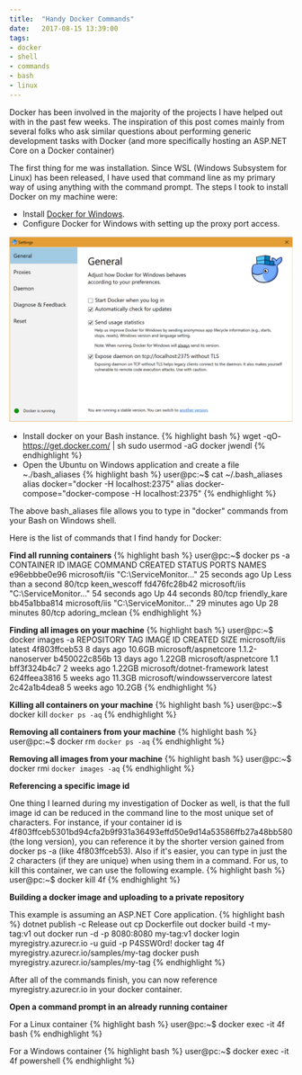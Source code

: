 ```yaml
---
title:  "Handy Docker Commands"
date:   2017-08-15 13:39:00
tags:
- docker
- shell
- commands
- bash
- linux
---
```


Docker has been involved in the majority of the projects I have helped out with in the past few weeks. The inspiration of this post comes mainly from several folks who ask similar questions about performing generic development tasks with Docker (and more specifically hosting an ASP.NET Core on a Docker container)
&shy;

The first thing for me was installation. Since WSL (Windows Subsystem for Linux) has been released, I have used that command line as my primary way of using anything with the command prompt. The steps I took to install Docker on my machine were:

* Install [Docker for Windows](https://docs.docker.com/docker-for-windows/install/).
* Configure Docker for Windows with setting up the proxy port access.

![Docker for Windows Settings](/images/docker-settings.png)

* Install docker on your Bash instance.
{% highlight bash %}
wget -qO- https://get.docker.com/ | sh
sudo usermod -aG docker jwendl
{% endhighlight %}
* Open the Ubuntu on Windows application and create a file ~./bash_aliases
{% highlight bash %}
user@pc:~$ cat ~/.bash_aliases
alias docker="docker -H localhost:2375"
alias docker-compose="docker-compose -H localhost:2375"
{% endhighlight %}

The above bash_aliases file allows you to type in "docker" commands from your Bash on Windows shell.

Here is the list of commands that I find handy for Docker:

**Find all running containers**
{% highlight bash %}
user@pc:~$ docker ps -a
CONTAINER ID        IMAGE               COMMAND                   CREATED             STATUS                  PORTS               NAMES
e96ebbbe0e96        microsoft/iis       "C:\\ServiceMonitor..."   25 seconds ago      Up Less than a second   80/tcp              keen_wescoff
fd476fc28b42        microsoft/iis       "C:\\ServiceMonitor..."   54 seconds ago      Up 44 seconds           80/tcp              friendly_kare
bb45a1bba814        microsoft/iis       "C:\\ServiceMonitor..."   29 minutes ago      Up 28 minutes           80/tcp              adoring_mclean
{% endhighlight %}

**Finding all images on your machine**
{% highlight bash %}
user@pc:~$ docker images -a
REPOSITORY                                                      TAG                 IMAGE ID            CREATED             SIZE
microsoft/iis                                                   latest              4f803ffceb53        8 days ago          10.6GB
microsoft/aspnetcore                                            1.1.2-nanoserver    b450022c856b        13 days ago         1.22GB
microsoft/aspnetcore                                            1.1                 bff3f324b4c7        2 weeks ago         1.22GB
microsoft/dotnet-framework                                      latest              624ffeea3816        5 weeks ago         11.3GB
microsoft/windowsservercore                                     latest              2c42a1b4dea8        5 weeks ago         10.2GB
{% endhighlight %}

**Killing all containers on your machine**
{% highlight bash %}
user@pc:~$ docker kill `docker ps -aq`
{% endhighlight %}

**Removing all containers from your machine**
{% highlight bash %}
user@pc:~$ docker rm `docker ps -aq`
{% endhighlight %}

**Removing all images from your machine**
{% highlight bash %}
user@pc:~$ docker rmi `docker images -aq`
{% endhighlight %}

**Referencing a specific image id**

One thing I learned during my investigation of Docker as well, is that the full image id can be reduced in the command line to the most unique set of characters. 
For instance, if your container id is 4f803ffceb5301bd94cfa2b9f931a36493effd50e9d14a53586ffb27a48bb580 (the long version), you can reference it by the shorter version gained from docker ps -a (like 4f803ffceb53). Also if it's easier, you can type in just the 2 characters (if they are unique) when using them in a command. For us, to kill this container, we can use the following example.
{% highlight bash %}
user@pc:~$ docker kill 4f
{% endhighlight %}

**Building a docker image and uploading to a private repository**

This example is assuming an ASP.NET Core application.
{% highlight bash %}
dotnet publish -c Release out
cp Dockerfile out
docker build -t my-tag:v1 out
docker run -d -p 8080:8080 my-tag:v1
docker login myregistry.azurecr.io -u guid -p P4SSW0rd!
docker tag 4f myregistry.azurecr.io/samples/my-tag
docker push myregistry.azurecr.io/samples/my-tag
{% endhighlight %}

After all of the commands finish, you can now reference myregistry.azurecr.io in your docker container.

**Open a command prompt in an already running container**

For a Linux container
{% highlight bash %}
user@pc:~$ docker exec -it 4f bash
{% endhighlight %}

For a Windows container
{% highlight bash %}
user@pc:~$ docker exec -it 4f powershell
{% endhighlight %}
